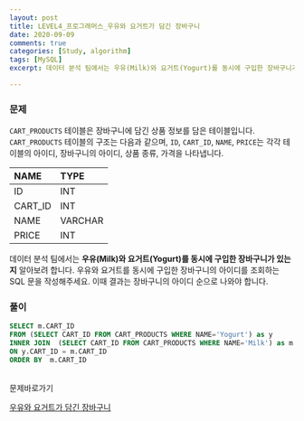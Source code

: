 ```yaml
---
layout: post
title: LEVEL4_프로그래머스_우유와 요거트가 담긴 장바구니
date: 2020-09-09
comments: true
categories: [Study, algorithm]
tags: [MySQL]
excerpt: 데이터 분석 팀에서는 우유(Milk)와 요거트(Yogurt)를 동시에 구입한 장바구니가 있는지 알아보려 합니다. 우유와 요거트를 동시에 구입한 장바구니의 아이디를 조회하는 SQL 문을 작성해주세요. 이때 결과는 장바구니의 아이디 순으로 나와야 합니다.

---
```


### 문제

`CART_PRODUCTS` 테이블은 장바구니에 담긴 상품 정보를 담은 테이블입니다. `CART_PRODUCTS` 테이블의 구조는 다음과 같으며, `ID`, `CART_ID`, `NAME`, `PRICE`는 각각 테이블의 아이디, 장바구니의 아이디, 상품 종류, 가격을 나타냅니다.

| NAME | TYPE |
| :-------- | :--------------- |
| ID | INT |
| CART_ID | INT |
| NAME | VARCHAR |
| PRICE | INT |


데이터 분석 팀에서는 **우유(Milk)와 요거트(Yogurt)를 동시에 구입한 장바구니가 있는지** 알아보려 합니다. 우유와 요거트를 동시에 구입한 장바구니의 아이디를 조회하는 SQL 문을 작성해주세요. 이때 결과는 장바구니의 아이디 순으로 나와야 합니다.

### 풀이

```sql
SELECT m.CART_ID
FROM (SELECT CART_ID FROM CART_PRODUCTS WHERE NAME='Yogurt') as y
INNER JOIN  (SELECT CART_ID FROM CART_PRODUCTS WHERE NAME='Milk') as m
ON y.CART_ID = m.CART_ID
ORDER BY  m.CART_ID
```

<br>
<span class="reference">문제바로가기</span>

[우유와 요거트가 담긴 장바구니](https://programmers.co.kr/learn/courses/30/lessons/62284)
